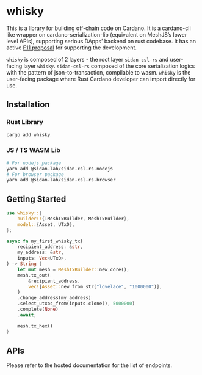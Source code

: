 # whisky

This is a library for building off-chain code on Cardano. It is a cardano-cli like wrapper on cardano-serialization-lib (equivalent on MeshJS’s lower level APIs), supporting serious DApps’ backend on rust codebase. It has an active [F11 proposal](https://cardano.ideascale.com/c/idea/112172) for supporting the development.

`whisky` is composed of 2 layers - the root layer `sidan-csl-rs` and user-facing layer `whisky`. `sidan-csl-rs` composed of the core serialization logics with the pattern of json-to-transaction, compilable to wasm. `whisky` is the user-facing package where Rust Cardano developer can import directly for use.

## Installation

### Rust Library

```sh
cargo add whisky
```

### JS / TS WASM Lib

```sh
# For nodejs package
yarn add @sidan-lab/sidan-csl-rs-nodejs
# For browser package
yarn add @sidan-lab/sidan-csl-rs-browser
```

## Getting Started

```rust
use whisky::{
    builder::{IMeshTxBuilder, MeshTxBuilder},
    model::{Asset, UTxO},
};

async fn my_first_whisky_tx(
    recipient_address: &str,
    my_address: &str,
    inputs: Vec<UTxO>,
) -> String {
    let mut mesh = MeshTxBuilder::new_core();
    mesh.tx_out(
        &recipient_address,
        vec![Asset::new_from_str("lovelace", "1000000")],
    )
    .change_address(my_address)
    .select_utxos_from(inputs.clone(), 5000000)
    .complete(None)
    .await;

    mesh.tx_hex()
}
```

## APIs

Please refer to the hosted documentation for the list of endpoints.
